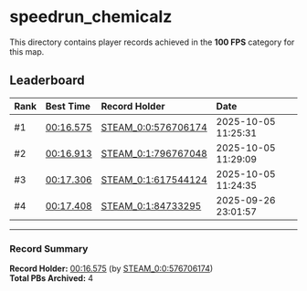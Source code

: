 # speedrun_chemicalz

This directory contains player records achieved in the **100 FPS** category for this map.

## Leaderboard

| Rank | Best Time | Record Holder | Date                |
| :--- | :-------- | :------------ | :------------------ |
| #1   | [00:16.575](./00016575_STEAM_0_0_576706174_20251005-112531.zip) | [STEAM_0:0:576706174](https://speedrun16.com/profile/STEAM_0:0:576706174)   | 2025-10-05 11:25:31 |
| #2   | [00:16.913](./00016913_STEAM_0_1_796767048_20251005-112909.zip) | [STEAM_0:1:796767048](https://speedrun16.com/profile/STEAM_0:1:796767048)   | 2025-10-05 11:29:09 |
| #3   | [00:17.306](./00017306_STEAM_0_1_617544124_20251005-112435.zip) | [STEAM_0:1:617544124](https://speedrun16.com/profile/STEAM_0:1:617544124)   | 2025-10-05 11:24:35 |
| #4   | [00:17.408](./00017408_STEAM_0_1_84733295_20250926-230157.zip) | [STEAM_0:1:84733295](https://speedrun16.com/profile/STEAM_0:1:84733295)   | 2025-09-26 23:01:57 |

---

### Record Summary
**Record Holder:** [00:16.575](./00016575_STEAM_0_0_576706174_20251005-112531.zip) (by [STEAM_0:0:576706174](https://speedrun16.com/profile/STEAM_0:0:576706174))  
**Total PBs Archived:** 4